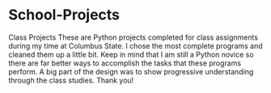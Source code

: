# School-Projects
Class Projects
These are Python projects completed for class assignments during my time at Columbus State.
I chose the most complete programs and cleaned them up a little bit.
Keep in mind that I am still a Python novice so there are far better ways to accomplish the tasks that these programs perform. A big part of the design was to show progressive understanding through the class studies.
Thank you!
